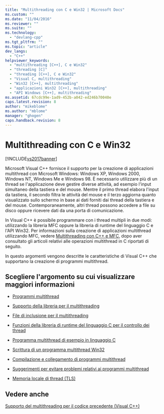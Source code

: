 ```yaml
---
title: "Multithreading con C e Win32 | Microsoft Docs"
ms.custom: ""
ms.date: "11/04/2016"
ms.reviewer: ""
ms.suite: ""
ms.technology: 
  - "devlang-cpp"
ms.tgt_pltfrm: ""
ms.topic: "article"
dev_langs: 
  - "C++"
helpviewer_keywords: 
  - "multithreading [C++], C e Win32"
  - "threading [C]"
  - "threading [C++], C e Win32"
  - "Visual C, multithreading"
  - "Win32 [C++], multithreading"
  - "applicazioni Win32 [C++], multithreading"
  - "API Windows [C++], multithreading"
ms.assetid: 67cdc99e-1ad9-452b-a042-ed246b70040e
caps.latest.revision: 8
author: "mikeblome"
ms.author: "mblome"
manager: "ghogen"
caps.handback.revision: 8
---
```

# Multithreading con C e Win32
[!INCLUDE[vs2017banner](../assembler/inline/includes/vs2017banner.md)]

Microsoft Visual C\+\+ fornisce il supporto per la creazione di applicazioni multithread con Microsoft Windows: Windows XP, Windows 2000, Windows NT, Windows Me e Windows 98.  È necessario utilizzare più di un thread se l'applicazione deve gestire diverse attività, ad esempio l'input simultaneo della tastiera e del mouse.  Mentre il primo thread elabora l'input da tastiera, il secondo filtra le attività del mouse  e il terzo aggiorna quanto visualizzato sullo schermo in base ai dati forniti dai thread della tastiera e del mouse.  Contemporaneamente, altri thread possono accedere a file su disco oppure ricevere dati da una porta di comunicazione.  
  
 In Visual C\+\+ è possibile programmare con i thread multipli in due modi: utilizzando la libreria MFC oppure la libreria di runtime del linguaggio C e l'API Win32.  Per informazioni sulla creazione di applicazioni multithread utilizzando MFC, vedere [Multithreading con C\+\+ e MFC](../parallel/multithreading-with-cpp-and-mfc.md), dopo aver consultato gli articoli relativi alle operazioni multithread in C riportati di seguito.  
  
 In questo argomenti vengono descritte le caratteristiche di Visual C\+\+ che supportano la creazione di programmi multithread.  
  
## Scegliere l'argomento su cui visualizzare maggiori informazioni  
  
-   [Programmi multithread](../parallel/multithread-programs.md)  
  
-   [Supporto della libreria per il multithreading](../parallel/library-support-for-multithreading.md)  
  
-   [File di inclusione per il multithreading](../parallel/include-files-for-multithreading.md)  
  
-   [Funzioni della libreria di runtime del linguaggio C per il controllo dei thread](../parallel/c-run-time-library-functions-for-thread-control.md)  
  
-   [Programma multithread di esempio in linguaggio C](../parallel/sample-multithread-c-program.md)  
  
-   [Scrittura di un programma multithread Win32](../parallel/writing-a-multithreaded-win32-program.md)  
  
-   [Compilazione e collegamento di programmi multithread](../parallel/compiling-and-linking-multithread-programs.md)  
  
-   [Suggerimenti per evitare problemi relativi ai programmi multithread](../parallel/avoiding-problem-areas-with-multithread-programs.md)  
  
-   [Memoria locale di thread \(TLS\)](../parallel/thread-local-storage-tls.md)  
  
## Vedere anche  
 [Supporto del multithreading per il codice precedente \(Visual C\+\+\)](../parallel/multithreading-support-for-older-code-visual-cpp.md)